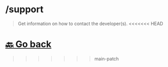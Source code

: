 # /support
> Get information on how to contact the developer(s).
<<<<<<< HEAD

 [🔙 Go back](../)
=======
>>>>>>> main-patch
